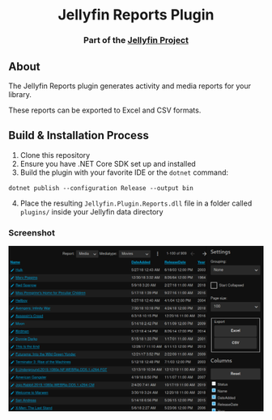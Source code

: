 <h1 align="center">Jellyfin Reports Plugin</h1>
<h3 align="center">Part of the <a href="https://jellyfin.org/">Jellyfin Project</a></h3>

## About

The Jellyfin Reports plugin generates activity and media reports for your library.

These reports can be exported to Excel and CSV formats.

## Build & Installation Process

1. Clone this repository
2. Ensure you have .NET Core SDK set up and installed
3. Build the plugin with your favorite IDE or the `dotnet` command:

```
dotnet publish --configuration Release --output bin
```

4. Place the resulting `Jellyfin.Plugin.Reports.dll` file in a folder called `plugins/` inside your Jellyfin data directory

### Screenshot

<img src=screenshot.png>
